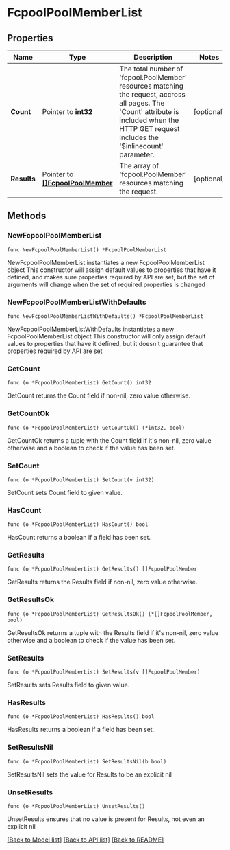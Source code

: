 # FcpoolPoolMemberList

## Properties

Name | Type | Description | Notes
------------ | ------------- | ------------- | -------------
**Count** | Pointer to **int32** | The total number of &#39;fcpool.PoolMember&#39; resources matching the request, accross all pages. The &#39;Count&#39; attribute is included when the HTTP GET request includes the &#39;$inlinecount&#39; parameter. | [optional] 
**Results** | Pointer to [**[]FcpoolPoolMember**](FcpoolPoolMember.md) | The array of &#39;fcpool.PoolMember&#39; resources matching the request. | [optional] 

## Methods

### NewFcpoolPoolMemberList

`func NewFcpoolPoolMemberList() *FcpoolPoolMemberList`

NewFcpoolPoolMemberList instantiates a new FcpoolPoolMemberList object
This constructor will assign default values to properties that have it defined,
and makes sure properties required by API are set, but the set of arguments
will change when the set of required properties is changed

### NewFcpoolPoolMemberListWithDefaults

`func NewFcpoolPoolMemberListWithDefaults() *FcpoolPoolMemberList`

NewFcpoolPoolMemberListWithDefaults instantiates a new FcpoolPoolMemberList object
This constructor will only assign default values to properties that have it defined,
but it doesn't guarantee that properties required by API are set

### GetCount

`func (o *FcpoolPoolMemberList) GetCount() int32`

GetCount returns the Count field if non-nil, zero value otherwise.

### GetCountOk

`func (o *FcpoolPoolMemberList) GetCountOk() (*int32, bool)`

GetCountOk returns a tuple with the Count field if it's non-nil, zero value otherwise
and a boolean to check if the value has been set.

### SetCount

`func (o *FcpoolPoolMemberList) SetCount(v int32)`

SetCount sets Count field to given value.

### HasCount

`func (o *FcpoolPoolMemberList) HasCount() bool`

HasCount returns a boolean if a field has been set.

### GetResults

`func (o *FcpoolPoolMemberList) GetResults() []FcpoolPoolMember`

GetResults returns the Results field if non-nil, zero value otherwise.

### GetResultsOk

`func (o *FcpoolPoolMemberList) GetResultsOk() (*[]FcpoolPoolMember, bool)`

GetResultsOk returns a tuple with the Results field if it's non-nil, zero value otherwise
and a boolean to check if the value has been set.

### SetResults

`func (o *FcpoolPoolMemberList) SetResults(v []FcpoolPoolMember)`

SetResults sets Results field to given value.

### HasResults

`func (o *FcpoolPoolMemberList) HasResults() bool`

HasResults returns a boolean if a field has been set.

### SetResultsNil

`func (o *FcpoolPoolMemberList) SetResultsNil(b bool)`

 SetResultsNil sets the value for Results to be an explicit nil

### UnsetResults
`func (o *FcpoolPoolMemberList) UnsetResults()`

UnsetResults ensures that no value is present for Results, not even an explicit nil

[[Back to Model list]](../README.md#documentation-for-models) [[Back to API list]](../README.md#documentation-for-api-endpoints) [[Back to README]](../README.md)


